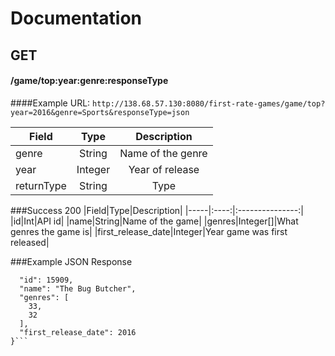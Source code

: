 # Documentation

## GET 
#### /game/top:year:genre:responseType
####Example URL: 
`http://138.68.57.130:8080/first-rate-games/game/top?year=2016&genre=Sports&responseType=json`

|Field|Type|Description|
|-----|:----:|:---------------:|
|genre|String|Name of the genre|
|year|Integer|Year of release|
|returnType|String|Type|

###Success 200
|Field|Type|Description|
|-----|:----:|:---------------:|
|id|Int|API id|
|name|String|Name of the game|
|genres|Integer[]|What genres the game is|
|first_release_date|Integer|Year game was first released|


###Example JSON Response
```{  
  "id": 15909,  
  "name": "The Bug Butcher",  
  "genres": [  
    33,  
    32  
  ],  
  "first_release_date": 2016  
}```  


